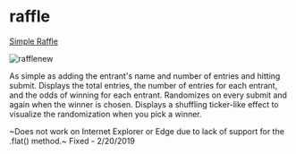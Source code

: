 # raffle

[Simple Raffle](https://jhadev.github.io/raffle/)

![rafflenew](https://user-images.githubusercontent.com/42519030/53699035-165a4b00-3db2-11e9-98f9-34f65bfb66aa.gif)

As simple as adding the entrant's name and number of entries and hitting submit. Displays the total entries, the number of entries for each entrant, and the odds of winning for each entrant. Randomizes on every submit and again when the winner is chosen. Displays a shuffling ticker-like effect to visualize the randomization when you pick a winner.

~Does not work on Internet Explorer or Edge due to lack of support for the .flat() method.~ Fixed - 2/20/2019
